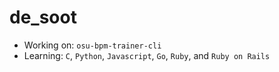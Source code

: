 # de_soot

- Working on: `osu-bpm-trainer-cli`
- Learning: `C`, `Python`, `Javascript`, `Go`, `Ruby`, and `Ruby on Rails`
<!--
- Contact me here: 
--!>
